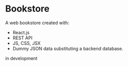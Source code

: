 # Bookstore

A web bookstore created with:

- React.js
- REST API
- JS, CSS, JSX
- Dummy JSON data substituting a backend database.

in development
